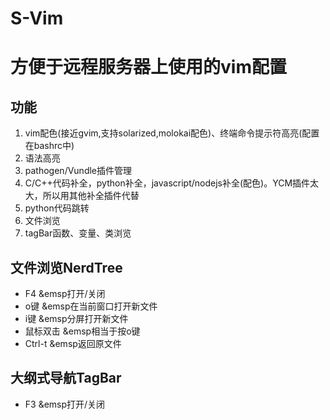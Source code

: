 # S-Vim
# 方便于远程服务器上使用的vim配置

## 功能

1. vim配色(接近gvim,支持solarized,molokai配色)、终端命令提示符高亮(配置在bashrc中)
2. 语法高亮
3. pathogen/Vundle插件管理
4. C/C++代码补全，python补全，javascript/nodejs补全(配色)。YCM插件太大，所以用其他补全插件代替
5. python代码跳转
6. 文件浏览
7. tagBar函数、变量、类浏览

## 文件浏览NerdTree
- F4 &emsp打开/关闭
- o键 &emsp在当前窗口打开新文件
- i键 &emsp分屏打开新文件
- 鼠标双击 &emsp相当于按o键
- Ctrl-t &emsp返回原文件

## 大纲式导航TagBar
- F3 &emsp打开/关闭
